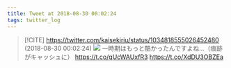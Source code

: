 ```yaml
---
title: Tweet at 2018-08-30 00:02:24
tags: twitter_log
---
```


> [!CITE] https://twitter.com/kaisekiriu/status/1034818555026452480 (2018-08-30 00:02:24)
> ![](https://twitter.com/kaisekiriu/status/1034818555026452480)
> 一時期はもっと酷かったんですよね…（痕跡がキャッシュに）
> https://t.co/qUcWAUxfR3 https://t.co/XdDU3OBZEa

